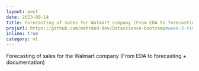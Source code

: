 ```yaml
---
layout: post
date: 2023-09-14
title: Forecasting of sales for Walmart company (From EDA to forecasting + documentation)
projurl: https://github.com/mehrdad-dev/Datascience-bootcamp#week-3-time-series
inline: true
category: ml
---
```


Forecasting of sales for the Walmart company (From EDA to forecasting + documentation)